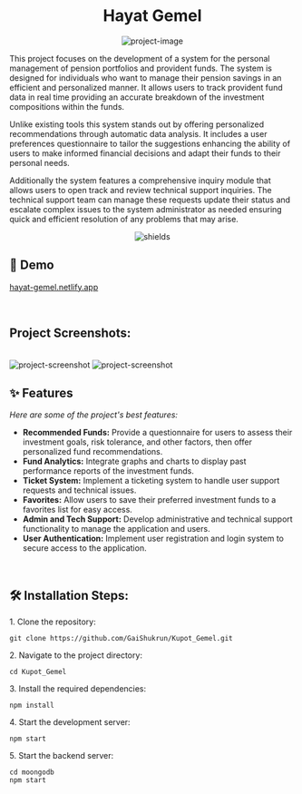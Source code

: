 <h1 align="center" id="title">Hayat Gemel</h1>

<p align="center"><img src="https://github.com/GaiShukrun/Kupot_Gemel/blob/main/public/images/LogoText.png?raw=true" alt="project-image"></p>

<p id="description">This project focuses on the development of a system for the personal management of pension portfolios and provident funds. The system is designed for individuals who want to manage their pension savings in an efficient and personalized manner. It allows users to track provident fund data in real time providing an accurate breakdown of the investment compositions within the funds.

Unlike existing tools this system stands out by offering personalized recommendations through automatic data analysis. It includes a user preferences questionnaire to tailor the suggestions enhancing the ability of users to make informed financial decisions and adapt their funds to their personal needs.

Additionally the system features a comprehensive inquiry module that allows users to open track and review technical support inquiries. The technical support team can manage these requests update their status and escalate complex issues to the system administrator as needed ensuring quick and efficient resolution of any problems that may arise.</p>

<p align="center"><img src="https://img.shields.io/badge/Developed%20By%3A-Furman%20Vlad%20Shukrum%20Gai%20Berko%20Tal%20Hazan%20Ori-red" alt="shields"></p>

<h2>🚀 Demo</h2>

[hayat-gemel.netlify.app](https://hayat-gemel.netlify.app/)

<br />

<h2>Project Screenshots:</h2>
<br />
<img src="https://github.com/GaiShukrun/Kupot_Gemel/blob/main/public/images/Questionnaire-md.png?raw=true" alt="project-screenshot">
<img src="https://github.com/GaiShukrun/Kupot_Gemel/blob/main/public/images/Analytics-md.png?raw=true" alt="project-screenshot"">

<br />

<h2>✨ Features</h2>

*Here are some of the project's best features:*

*   **Recommended Funds:** Provide a questionnaire for users to assess their investment goals, risk tolerance, and other factors, then offer personalized fund recommendations.
*   **Fund Analytics:** Integrate graphs and charts to display past performance reports of the investment funds.
*   **Ticket System:** Implement a ticketing system to handle user support requests and technical issues.
*   **Favorites:** Allow users to save their preferred investment funds to a favorites list for easy access.
*   **Admin and Tech Support:** Develop administrative and technical support functionality to manage the application and users.
*   **User Authentication:** Implement user registration and login system to secure access to the application.

<br />

<h2>🛠️ Installation Steps:</h2>
<p>1. Clone the repository:</p>

```
git clone https://github.com/GaiShukrun/Kupot_Gemel.git
```

<p>2. Navigate to the project directory:</p>

```
cd Kupot_Gemel
```

<p>3. Install the required dependencies:</p>

```
npm install
```

<p>4. Start the development server:</p>

```
npm start
```

<p>5. Start the backend server:</p>

```
cd moongodb
npm start
```

